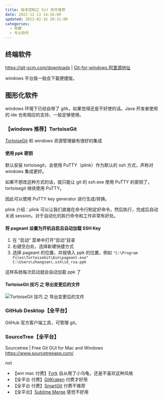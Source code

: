 ```yaml
---
title: 版本控制之 Git 软件推荐
date: 2022-12-13 14:16:00
updated: 2023-02-16 20:31:00
categories:
  - 收藏
  - 专业软件
---
```


## 终端软件

<https://git-scm.com/downloads> | [Git-for-windows 阿里源地址](https://registry.npmmirror.com/binary.html?path=git-for-windows/)

windows 平台我一般会下载便捷版。

## 图形化软件

windows 环境下已经自带了 gitk，如果觉得还是不好使的话。Java 开发者使用的 ide 也有相应的支持，一般足够使用。

### 【windows 推荐】TortoiseGit

[TortoiseGit](https://tortoisegit.org/download/) 和 windows 资源管理器有很好的集成

<!-- more -->

#### 使用 ppk 密钥

默认安装 tortoisegit，会使用 PuTTY（plink）作为默认的 ssh 方式，声称对 windows 集成更好。

如果不想改这种方式的话，就只能让 git 的 ssh.exe 使用 PuTTY 的密钥了，tortoisegit 继续使用 PuTTY。

因此可以使用 PuTTY key generator 进行生成/转换。

plink 介绍：plink 可以让我们直接在命令行制定好命令，然后执行，完成后自动关闭 session。对于自动化的执行命令和工作非常有好处。

#### 将 pageant 设置为开机自启且自动加载 SSH Key

1. 在 “启动” 菜单中打开“启动”目录
2. 右键空白处，选择新建快捷方式
3. 选择 pageant 的位置，并按填入 ppk 的位置，例如 `"C:\Program Files\TortoiseGit\bin\pageant.exe" C:\Users\zhangsan\.ssh\id_rsa.ppk`

这样系统每次启动就会自动加载 ppk 了

#### TortoiseGit 技巧 之 导出变更后的文件

![TortoiseGit 技巧 之 导出变更后的文件](https://upload-images.jianshu.io/upload_images/1662509-4bf5ccfaf3cb4115.gif?imageMogr2/auto-orient/strip)

### GitHub Desktop【全平台】

GitHub 官方客户端工具，可管理 git。

### SourceTree【全平台】

Sourcetree | Free Git GUI for Mac and Windows
<https://www.sourcetreeapp.com/>

not

* 【win mac 付费】[Fork](https://fork.dev/) 自从用了小乌龟，还是不喜欢这种风格
* 【全平台 付费】[GitKraken](https://www.gitkraken.com/) 付费才好用
* 【全平台 付费】[SmartGit](https://www.syntevo.com/smartgit/) 付费不推荐
* 【全平台】[Sublime Merge](https://www.sublimemerge.com/) 感觉不好用
